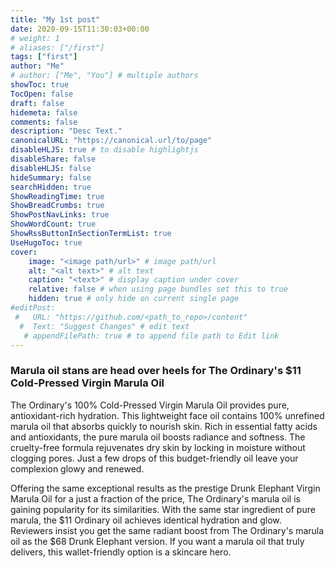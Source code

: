 ```yaml
---
title: "My 1st post"
date: 2020-09-15T11:30:03+00:00
# weight: 1
# aliases: ["/first"]
tags: ["first"]
author: "Me"
# author: ["Me", "You"] # multiple authors
showToc: true
TocOpen: false
draft: false
hidemeta: false
comments: false
description: "Desc Text."
canonicalURL: "https://canonical.url/to/page"
disableHLJS: true # to disable highlightjs
disableShare: false
disableHLJS: false
hideSummary: false
searchHidden: true
ShowReadingTime: true
ShowBreadCrumbs: true
ShowPostNavLinks: true
ShowWordCount: true
ShowRssButtonInSectionTermList: true
UseHugoToc: true
cover:
    image: "<image path/url>" # image path/url
    alt: "<alt text>" # alt text
    caption: "<text>" # display caption under cover
    relative: false # when using page bundles set this to true
    hidden: true # only hide on current single page
#editPost:
 #   URL: "https://github.com/<path_to_repo>/content"
  #  Text: "Suggest Changes" # edit text
   # appendFilePath: true # to append file path to Edit link
---
```

### Marula oil stans are head over heels for The Ordinary's $11 Cold-Pressed Virgin Marula Oil

The Ordinary's 100% Cold-Pressed Virgin Marula Oil provides pure, antioxidant-rich hydration. This lightweight face oil contains 100% unrefined marula oil that absorbs quickly to nourish skin. Rich in essential fatty acids and antioxidants, the pure marula oil boosts radiance and softness. The cruelty-free formula rejuvenates dry skin by locking in moisture without clogging pores. Just a few drops of this budget-friendly oil leave your complexion glowy and renewed.

Offering the same exceptional results as the prestige Drunk Elephant Virgin Marula Oil for a just a fraction of the price, The Ordinary's marula oil is gaining popularity for its similarities. With the same star ingredient of pure marula, the $11 Ordinary oil achieves identical hydration and glow. Reviewers insist you get the same radiant boost from The Ordinary's marula oil as the $68 Drunk Elephant version. If you want a marula oil that truly delivers, this wallet-friendly option is a skincare hero.